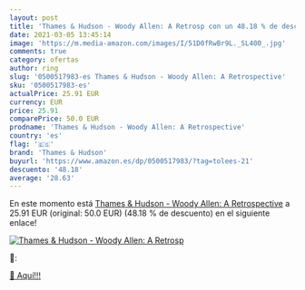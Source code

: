 ```yaml
---
layout: post
title: 'Thames & Hudson - Woody Allen: A Retrosp con un 48.18 % de descuento'
date: 2021-03-05 13:45:14
image: 'https://m.media-amazon.com/images/I/51D0fRwBr9L._SL400_.jpg'
comments: true
category: ofertas
author: ring
slug: '0500517983-es Thames & Hudson - Woody Allen: A Retrospective'
sku: '0500517983-es'
actualPrice: 25.91 EUR
currency: EUR
price: 25.91
comparePrice: 50.0 EUR
prodname: 'Thames & Hudson - Woody Allen: A Retrospective'
country: 'es'
flag: '🇪🇸'
brand: 'Thames & Hudson'
buyurl: 'https://www.amazon.es/dp/0500517983/?tag=tolees-21'
descuento: '48.18'
average: '28.63'
---
```


En este momento está [Thames & Hudson - Woody Allen: A Retrospective](https://www.amazon.es/dp/0500517983/?tag=tolees-21) a 25.91 EUR (original: 50.0 EUR) (48.18 %  de descuento) en el siguiente enlace!

[![Thames & Hudson - Woody Allen: A Retrosp](https://m.media-amazon.com/images/I/51D0fRwBr9L._SL400_.jpg)](https://www.amazon.es/dp/0500517983/?tag=tolees-21)

🔎:


[🛒 Aquí!!!](https://www.amazon.es/dp/0500517983/?tag=tolees-21)

